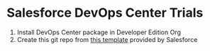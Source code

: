 # Salesforce DevOps Center Trials

1) Install DevOps Center package in Developer Edition Org
2) Create this git repo from [this template](https://github.com/forcedotcom/dx-empty) provided by Salesforce
